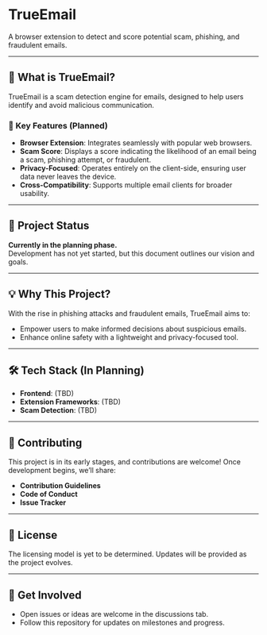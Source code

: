 # TrueEmail
A browser extension to detect and score potential scam, phishing, and fraudulent emails.

---

## 🚀 What is TrueEmail?
TrueEmail is a scam detection engine for emails, designed to help users identify and avoid malicious communication. 

### 🌟 Key Features (Planned)
- **Browser Extension**: Integrates seamlessly with popular web browsers.
- **Scam Score**: Displays a score indicating the likelihood of an email being a scam, phishing attempt, or fraudulent.
- **Privacy-Focused**: Operates entirely on the client-side, ensuring user data never leaves the device.
- **Cross-Compatibility**: Supports multiple email clients for broader usability.

---

## 🎯 Project Status
**Currently in the planning phase.**  
Development has not yet started, but this document outlines our vision and goals.

---

## 💡 Why This Project?
With the rise in phishing attacks and fraudulent emails, TrueEmail aims to:
- Empower users to make informed decisions about suspicious emails.
- Enhance online safety with a lightweight and privacy-focused tool.

---

## 🛠️ Tech Stack (In Planning)
- **Frontend**: (TBD)
- **Extension Frameworks**: (TBD)
- **Scam Detection**: (TBD)

---

## 📝 Contributing
This project is in its early stages, and contributions are welcome! Once development begins, we’ll share:
- **Contribution Guidelines**
- **Code of Conduct**
- **Issue Tracker**

---

## 📄 License
The licensing model is yet to be determined. Updates will be provided as the project evolves.

---

## 🤝 Get Involved
- Open issues or ideas are welcome in the discussions tab.
- Follow this repository for updates on milestones and progress.

